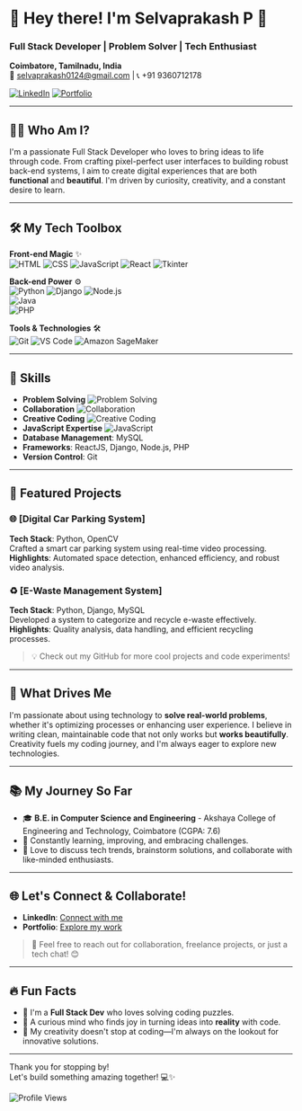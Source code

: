 # 🌟 Hey there! I'm Selvaprakash P 🌟  
### Full Stack Developer | Problem Solver | Tech Enthusiast  
**Coimbatore, Tamilnadu, India**  
📧 [selvaprakash0124@gmail.com](mailto:selvaprakash0124@gmail.com) | 📞 +91 9360712178  

[![LinkedIn](https://img.shields.io/badge/LinkedIn-Profile-blue?style=for-the-badge&logo=linkedin)](https://www.linkedin.com/in/selvaprakash-p) [![Portfolio](https://img.shields.io/badge/Portfolio-Visit-orange?style=for-the-badge&logo=github)](https://selvasaha.github.io/portfolio)

---

## 👨‍💻 Who Am I?  
I'm a passionate Full Stack Developer who loves to bring ideas to life through code. From crafting pixel-perfect user interfaces to building robust back-end systems, I aim to create digital experiences that are both **functional** and **beautiful**. I'm driven by curiosity, creativity, and a constant desire to learn.

---

## 🛠️ My Tech Toolbox  
**Front-end Magic** ✨  
![HTML](https://img.shields.io/badge/HTML-E34F26?style=flat-square&logo=html5&logoColor=white) 
![CSS](https://img.shields.io/badge/CSS-1572B6?style=flat-square&logo=css3&logoColor=white) 
![JavaScript](https://img.shields.io/badge/JavaScript-F7DF1E?style=flat-square&logo=javascript&logoColor=black) 
![React](https://img.shields.io/badge/React-61DAFB?style=flat-square&logo=react&logoColor=black) 
![Tkinter](https://img.shields.io/badge/Tkinter-003366?style=flat-square&logo=python&logoColor=white)

**Back-end Power** ⚙️  
![Python](https://img.shields.io/badge/Python-3776AB?style=flat-square&logo=python&logoColor=white) 
![Django](https://img.shields.io/badge/Django-092E20?style=flat-square&logo=django&logoColor=white) 
![Node.js](https://img.shields.io/badge/Node.js-339933?style=flat-square&logo=node.js&logoColor=white)  
![Java](https://img.shields.io/badge/Java-007396?style=flat-square&logo=java&logoColor=white)  
![PHP](https://img.shields.io/badge/PHP-777BB4?style=flat-square&logo=php&logoColor=white)

**Tools & Technologies** 🛠️  
![Git](https://img.shields.io/badge/Git-F05032?style=flat-square&logo=git&logoColor=white) 
![VS Code](https://img.shields.io/badge/VS%20Code-007ACC?style=flat-square&logo=visual-studio-code&logoColor=white) 
![Amazon SageMaker](https://img.shields.io/badge/Amazon%20SageMaker-232F3E?style=flat-square&logo=amazon-aws&logoColor=white)

---

## 🧩 Skills  
- **Problem Solving** ![Problem Solving](https://img.shields.io/badge/-brightgreen?style=flat-square&logo=hackerrank&logoColor=white)  
- **Collaboration** ![Collaboration](https://img.shields.io/badge/-ff69b4?style=flat-square&logo=teamspeak&logoColor=white)  
- **Creative Coding** ![Creative Coding](https://img.shields.io/badge/-purple?style=flat-square&logo=creative-commons&logoColor=white)  
- **JavaScript Expertise** ![JavaScript](https://img.shields.io/badge/JavaScript-ES6%2B-yellow?style=flat-square&logo=javascript&logoColor=black)  
- **Database Management**: MySQL  
- **Frameworks**: ReactJS, Django, Node.js, PHP  
- **Version Control**: Git  

---

## 🚀 Featured Projects  

### 🌐 [Digital Car Parking System]
**Tech Stack**: Python, OpenCV  
Crafted a smart car parking system using real-time video processing.  
**Highlights**: Automated space detection, enhanced efficiency, and robust video analysis.

### ♻️ [E-Waste Management System]
**Tech Stack**: Python, Django, MySQL  
Developed a system to categorize and recycle e-waste effectively.  
**Highlights**: Quality analysis, data handling, and efficient recycling processes.

> 💡 Check out my GitHub for more cool projects and code experiments!

---

## 🌱 What Drives Me  
I'm passionate about using technology to **solve real-world problems**, whether it's optimizing processes or enhancing user experience. I believe in writing clean, maintainable code that not only works but **works beautifully**. Creativity fuels my coding journey, and I'm always eager to explore new technologies.

---

## 📚 My Journey So Far  
- 🎓 **B.E. in Computer Science and Engineering** - Akshaya College of Engineering and Technology, Coimbatore (CGPA: 7.6)
- 🧠 Constantly learning, improving, and embracing challenges.
- 💬 Love to discuss tech trends, brainstorm solutions, and collaborate with like-minded enthusiasts.

---

## 🌐 Let's Connect & Collaborate!  
- **LinkedIn**: [Connect with me](https://www.linkedin.com/in/selvaprakash-p)  
- **Portfolio**: [Explore my work](https://selvasaha.github.io/portfolio)  

> 💬 Feel free to reach out for collaboration, freelance projects, or just a tech chat! 😊

---

## 🔥 Fun Facts  
- 🚀 I'm a **Full Stack Dev** who loves solving coding puzzles.  
- 🌌 A curious mind who finds joy in turning ideas into **reality** with code.  
- 🎨 My creativity doesn't stop at coding—I'm always on the lookout for innovative solutions.

---

Thank you for stopping by!  
Let's build something amazing together! 💻✨

![Profile Views](https://komarev.com/ghpvc/?username=selvasaha&style=flat-square)
